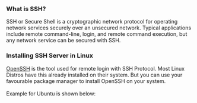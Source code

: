 ### What is SSH?
SSH or Secure Shell is a cryptographic network protocol for operating network services securely over an unsecured network. Typical 
applications include remote command-line, login, and remote command execution, but any network service can be secured with SSH.
### Installing SSH Server in Linux
[OpenSSH](https://www.openssh.com/) is the tool used for remote login with SSH Protocol. Most Linux Distros have this already installed on their system.
But you can use your favourable package manager to install OpenSSH on your system.</br></br>
Example for Ubuntu is shown below:
